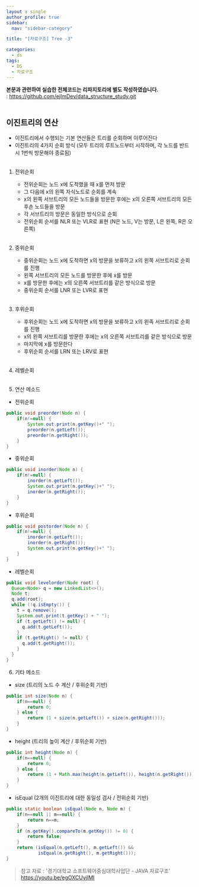 ```yaml
---
layout : single
author_profile: true
sidebar: 
  nav: "sidebar-category"

title: "[자료구조] Tree -3"

categories:
  - ds
tags:
  - DS
  - 자료구조
---
```


**본문과 관련하여 실습한 전체코드는 리파지토리에 별도 작성하였습니다.**<br>
: https://github.com/ejImDev/data_structure_study.git<br><br>


## 이진트리의 연산<br>
- 이진트리에서 수행되는 기본 연산들은 트리를 순회하며 이루어진다<br>
- 이진트리의 4가지 순회 방식 (모두 트리의 루트노드부터 시작하며, 각 노드를 반드시 1번씩 방문해야 종료됨)<br><br>
	
1. 전위순회<br>
	- 전위순회는 노드 x에 도착했을 때 x를 먼저 방문<br>
	- 그 다음에 x의 왼쪽 자식노드로 순회를 계속<br>
	- x의 왼쪽 서브트리의 모든 노드들을 방문한 후에는 x의 오른쪽 서브트리의 모든 후손 노드들을 방문<br>
	- 각 서브트리의 방문은 동일한 방식으로 순회<br>
	- 전위순회 순서를 NLR 또는 VLR로 표현 (N은 노드, V는 방문, L은 왼쪽, R은 오른쪽)<br><br>
		
2. 중위순회<br>
	- 중위순회는 노드 x에 도착하면 x의 방문을 보류하고 x의 왼쪽 서브트리로 순회를 진행<br>
	- 왼쪽 서브트리의 모든 노드를 방문한 후에 x를 방문<br>
	- x를 방문한 후에는 x의 오른쪽 서브트리를 같은 방식으로 방문<br>
	- 중위순회 순서를 LNR 또는 LVR로 표현<br><br>
	
3. 후위순회<br>
	- 후위순회는 노드 x에 도착하면 x의 방문을 보류하고 x의 왼족 서브트리로 순회를 진행<br>
	- x의 왼쪽 서브트리를 방문한 후에는 x의 오른쪽 서브트리를 같은 방식으로 방문<br>
	- 마지막에 x를 방문한다<br>
	- 후위순회 순서를 LRN 또는 LRV로 표현<br><br>
	
4. 레벨순회<br><br>

5. 연산 메소드
- 전위순회<br>
```java
public void preorder(Node n) {
	if(n!=null) {
		System.out.print(n.getKey()+" ");
		preorder(n.getLeft());
		preorder(n.getRight());
	}
}
```

- 중위순회<br>
```java
public void inorder(Node n) {
	if(n!=null) {
		inorder(n.getLeft());
		System.out.print(n.getKey()+" ");
		inorder(n.getRight());
	}
}
```

- 후위순회<br>
```java
public void postorder(Node n) {
	if(n!=null) {
		inorder(n.getLeft());
		inorder(n.getRight());
		System.out.print(n.getKey()+" ");
	}
}
```

- 레벨순회<br>
```java
public void levelorder(Node root) {
  Queue<Node> q = new LinkedList<>();
  Node t;
  q.add(root);
  while (!q.isEmpty()) {
    t = q.remove();
    System.out.print(t.getKey() + " ");
    if (t.getLeft() != null) {
      q.add(t.getLeft());
    }
    if (t.getRight() != null) {
      q.add(t.getRight());
    }
  }
}
```

6. 기타 메소드
- size (트리의 노드 수 계산 / 후위순회 기반)
```java
public int size(Node n) {
	if(n==null) {
		return 0;
	} else {
		return (1 + size(n.getLeft()) + size(n.getRight()));
	}
}
```

- height (트리의 높이 계산 / 후위순회 기반)
```java
public int height(Node n) {
	if(n==null) {
		return 0;
	} else {
		return (1 + Math.max(height(n.getLeft()), height(n.getRight())));
	}
}
```

- isEqual (2개의 이진트리에 대한 동일성 검사 / 전위순회 기반)
```java
public static boolean isEqual(Node n, Node m) {
	if(n==null || m==null) {
		return n==m;
	}
	if (n.getKey().compareTo(m.getKey()) != 0) {
		return false;
	}
	return (isEqual(n.getLeft(), m.getLeft()) &&
			isEqual(n.getRight(), m.getRight()));
} 
```

> 참고 자료 : '경기대학교 소프트웨어중심대학사업단 - JAVA 자료구조' https://youtu.be/egOXCUyjIMI
